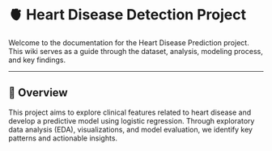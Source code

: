 # 🫀 Heart Disease Detection Project

Welcome to the documentation for the Heart Disease Prediction project. This wiki serves as a guide through the dataset, analysis, modeling process, and key findings.

---

## 📌 Overview

This project aims to explore clinical features related to heart disease and develop a predictive model using logistic regression. Through exploratory data analysis (EDA), visualizations, and model evaluation, we identify key patterns and actionable insights.
